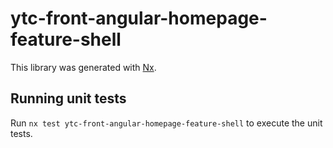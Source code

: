 # ytc-front-angular-homepage-feature-shell

This library was generated with [Nx](https://nx.dev).

## Running unit tests

Run `nx test ytc-front-angular-homepage-feature-shell` to execute the unit tests.
